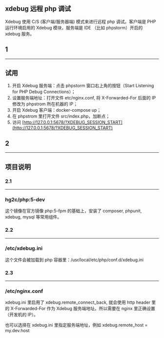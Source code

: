 ## xdebug 远程 php 调试

Xdebug 使用 C/S (客户端/服务器端) 模式来进行远程 php 调试。客户端是 PHP 运行环境启用的 Xdebug 模块，服务端是 IDE （比如 phpstorm）开启的 xdebug 服务。

## 1
* * *
## 试用

1. 开启 Xdebug 服务端：点击 phpstorm 窗口右上角的按钮（Start Listening for PHP Debug Connections）；
2. 设置服务端地址：打开文件 etc/nginx.conf, 将 X-Forwarded-For 后面的 IP 修改为 phpstrom 所在机器的 IP；
3. 开启 Xdebug 客户端：docker-compose up；
4. 在 phpstrom 里打开文件 src/index.php，加断点；
5. 访问 [http://127.0.0.1:5678/?XDEBUG_SESSION_START](http://127.0.0.1:5678/?XDEBUG_SESSION_START)

## 2
* * *
## 项目说明

### 2.1
* * *
### hg2c/php:5-dev

这个镜像在官方镜像 php:5-fpm 的基础上，安装了 composer, phpunit, xdebug, mysql 等常用组件。

### 2.2
* * *
### /etc/xdebug.ini

这个文件会被加载到 php 容器里：/usr/local/etc/php/conf.d/xdebug.ini

### 2.3
* * *
### /etc/nginx.conf

xdebug.ini 里启用了 xdebug.remote_connect_back, 就会使用 http header 里的 X-Forwarded-For 作为 Xdebug 服务端地址。所以需要在 nginx 里正确设置（开发机的 IP）。

也可以选择在 xdebug.ini 里指定服务端地址，例如 xdebug.remote_host = my.dev.host

